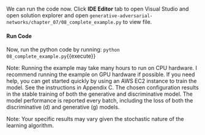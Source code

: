 We can run the code now. Click **IDE Editor** tab to open Visual Studio and open solution explorer and open `generative-adversarial-networks/chapter_07/08_complete_example.py` to view file.

#### Run Code

Now, run the python code by running: `python 08_complete_example.py`{{execute}}

Note: Running the example may take many hours to run on CPU hardware. I recommend
running the example on GPU hardware if possible. If you need help, you can get started
quickly by using an AWS EC2 instance to train the model. See the instructions in Appendix C.
The chosen configuration results in the stable training of both the generative and discriminative model. The model performance is reported every batch, including the loss of both the
discriminative (d) and generative (g) models.

Note: Your specific results may vary given the stochastic nature of the learning algorithm.
